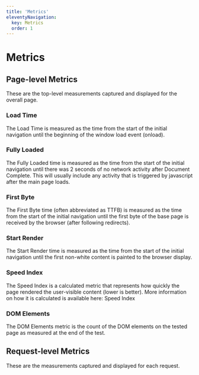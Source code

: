 ```yaml
---
title: 'Metrics'
eleventyNavigation:
  key: Metrics
  order: 1
---
```

# Metrics
## Page-level Metrics
These are the top-level measurements captured and displayed for the overall page.
### Load Time
The Load Time is measured as the time from the start of the initial navigation until the beginning of the window load event (onload).

### Fully Loaded
The Fully Loaded time is measured as the time from the start of the initial navigation until there was 2 seconds of no network activity after Document Complete.  This will usually include any activity that is triggered by javascript after the main page loads.
### First Byte
The First Byte time (often abbreviated as TTFB) is measured as the time from the start of the initial navigation until the first byte of the base page is received by the browser (after following redirects).
### Start Render
The Start Render time is measured as the time from the start of the initial navigation until the first non-white content is painted to the browser display.
### Speed Index
The Speed Index is a calculated metric that represents how quickly the page rendered the user-visible content (lower is better).  More information on how it is calculated is available here: Speed Index
### DOM Elements
The DOM Elements metric is the count of the DOM elements on the tested page as measured at the end of the test.

## Request-level Metrics
These are the measurements captured and displayed for each request.